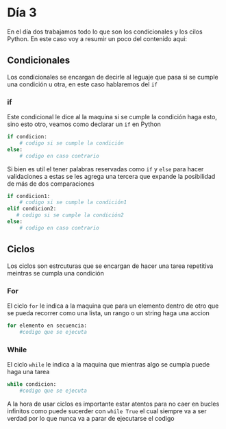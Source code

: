 # Día 3

En el día dos trabajamos todo lo que son los condicionales y los cilos Python. En este caso voy a resumir un poco del contenido aqui: 

## Condicionales 

Los condicionales se encargan de decirle al leguaje que pasa si se cumple una condición u otra, en este caso hablaremos del `if`

### if

Este condicional le dice al la maquina si se cumple la condición haga esto, sino esto otro, veamos como declarar un `if` en Python

```python
if condicion:
    # codigo si se cumple la condición
else:
    # codigo en caso contrario
```

Si bien es util el tener palabras reservadas como `if` y `else` para hacer validaciones a estas se les agrega una tercera que expande la posibilidad de más de dos comparaciones

```python
if condicion1:
    # codigo si se cumple la condición1
elif condicion2:
   # codigo si se cumple la condición2 
else:
    # codigo en caso contrario
```


## Ciclos

Los ciclos son estrcuturas que se encargan de hacer una tarea repetitiva meintras se cumpla una condición

### For

El ciclo `for` le indica a la maquina que para un elemento dentro de otro que se pueda recorrer como una lista, un rango o un string haga una accion

```python 
for elemento en secuencia:
    #codigo que se ejecuta
```

### While

El ciclo `while` le indica a la maquina que mientras algo se cumpla puede haga una tarea

```python 
while condicion:
    #codigo que se ejecuta
```

A  la hora de usar ciclos es importante estar atentos para no caer en bucles infinitos como puede sucerder con `while True` el cual siempre va a ser verdad por lo que nunca va a parar de ejecutarse el codigo